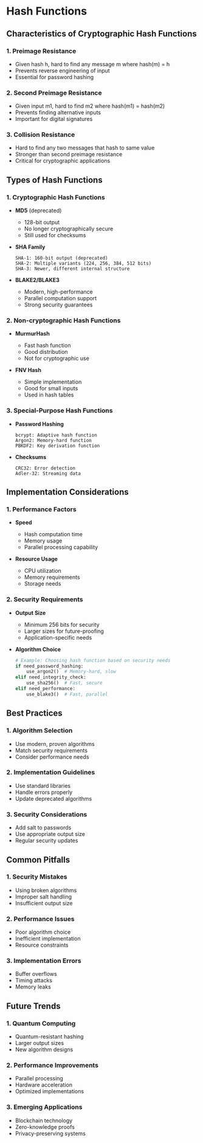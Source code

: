 # Hash Functions

## Characteristics of Cryptographic Hash Functions

### 1. Preimage Resistance
- Given hash h, hard to find any message m where hash(m) = h
- Prevents reverse engineering of input
- Essential for password hashing

### 2. Second Preimage Resistance
- Given input m1, hard to find m2 where hash(m1) = hash(m2)
- Prevents finding alternative inputs
- Important for digital signatures

### 3. Collision Resistance
- Hard to find any two messages that hash to same value
- Stronger than second preimage resistance
- Critical for cryptographic applications

## Types of Hash Functions

### 1. Cryptographic Hash Functions
- **MD5** (deprecated)
  - 128-bit output
  - No longer cryptographically secure
  - Still used for checksums

- **SHA Family**
  ```
  SHA-1: 160-bit output (deprecated)
  SHA-2: Multiple variants (224, 256, 384, 512 bits)
  SHA-3: Newer, different internal structure
  ```

- **BLAKE2/BLAKE3**
  - Modern, high-performance
  - Parallel computation support
  - Strong security guarantees

### 2. Non-cryptographic Hash Functions
- **MurmurHash**
  - Fast hash function
  - Good distribution
  - Not for cryptographic use

- **FNV Hash**
  - Simple implementation
  - Good for small inputs
  - Used in hash tables

### 3. Special-Purpose Hash Functions
- **Password Hashing**
  ```
  bcrypt: Adaptive hash function
  Argon2: Memory-hard function
  PBKDF2: Key derivation function
  ```

- **Checksums**
  ```
  CRC32: Error detection
  Adler-32: Streaming data
  ```

## Implementation Considerations

### 1. Performance Factors
- **Speed**
  - Hash computation time
  - Memory usage
  - Parallel processing capability

- **Resource Usage**
  - CPU utilization
  - Memory requirements
  - Storage needs

### 2. Security Requirements
- **Output Size**
  - Minimum 256 bits for security
  - Larger sizes for future-proofing
  - Application-specific needs

- **Algorithm Choice**
  ```python
  # Example: Choosing hash function based on security needs
  if need_password_hashing:
      use_argon2()  # Memory-hard, slow
  elif need_integrity_check:
      use_sha256()  # Fast, secure
  elif need_performance:
      use_blake3()  # Fast, parallel
  ```

## Best Practices

### 1. Algorithm Selection
- Use modern, proven algorithms
- Match security requirements
- Consider performance needs

### 2. Implementation Guidelines
- Use standard libraries
- Handle errors properly
- Update deprecated algorithms

### 3. Security Considerations
- Add salt to passwords
- Use appropriate output size
- Regular security updates

## Common Pitfalls

### 1. Security Mistakes
- Using broken algorithms
- Improper salt handling
- Insufficient output size

### 2. Performance Issues
- Poor algorithm choice
- Inefficient implementation
- Resource constraints

### 3. Implementation Errors
- Buffer overflows
- Timing attacks
- Memory leaks

## Future Trends

### 1. Quantum Computing
- Quantum-resistant hashing
- Larger output sizes
- New algorithm designs

### 2. Performance Improvements
- Parallel processing
- Hardware acceleration
- Optimized implementations

### 3. Emerging Applications
- Blockchain technology
- Zero-knowledge proofs
- Privacy-preserving systems